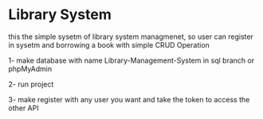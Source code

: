 
# Library System

this the simple sysetm of library system managmenet, so user can register in sysetm and borrowing a book with simple CRUD Operation 

1- make database with name Library-Management-System in sql branch or phpMyAdmin

2- run project

3- make register with any user you want and take the token to access the other API

